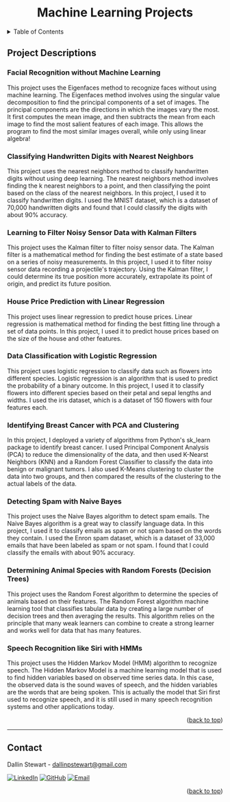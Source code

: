 <a name="readme-top"></a>

<div align="center">
    <h1 align="center">Machine Learning Projects</h1>
</div>


<!-- TABLE OF CONTENTS -->
<details>
  <summary>Table of Contents</summary>
  <ol>
    <li><a href="#recognition">Facial Recognition without Deep Learning</a></li>
    <li><a href="#digits">Classifying Handwritten Digits without ML</a></li>
    <li><a href="#kalman">Learning to Filter Noisy Sensor Data</a></li>
    <li><a href="#linearregression">House Price Prediction with Linear Regression</a></li>
    <li><a href="#logisticregression">Data Classification with Logistic Regression</a></li>
    <li><a href="#pca">Identifying Breast Cancer with PCA and Clustering</a></li>
    <li><a href="#naivebayes">Detecting Spam with Naive Bayes</a></li>
    <li><a href="#randomforest">Determining Species with Random Forests (Decision Trees)</a></li>
    <li><a href="#speech">Speech Recognition like Siri with HMMs</a></li>
  </ol>
</details>


## Project Descriptions

### <a name="recognition">Facial Recognition without Machine Learning</a>
This project uses the Eigenfaces method to recognize faces without using machine learning. The Eigenfaces method involves using the singular value decomposition to find the principal components of a set of images. The principal components are the directions in which the images vary the most. It first computes the mean image, and then subtracts the mean from each image to find the most salient features of each image. This allows the program to find the most similar images overall, while only using linear algebra!

### <a name="digits">Classifying Handwritten Digits with Nearest Neighbors</a>
This project uses the nearest neighbors method to classify handwritten digits without using deep learning. The nearest 
neighbors method involves finding the k nearest neighbors to a point, and then classifying the point based on the class 
of the nearest neighbors. In this project, I used it to classify handwritten digits. I used the MNIST dataset, which is a dataset of 70,000 handwritten digits and found that I could classify the digits with about 90% accuracy.

### <a name="kalman">Learning to Filter Noisy Sensor Data with Kalman Filters</a>
This project uses the Kalman filter to filter noisy sensor data. The Kalman filter is a mathematical method for finding the best estimate of a state based on a series of noisy measurements. In this project, I used it to filter noisy sensor data recording a projectile's trajectory. Using the Kalman filter, I could determine its true position more accurately, extrapolate its point of origin, and predict its future position.

### <a name="linearregression">House Price Prediction with Linear Regression</a>
This project uses linear regression to predict house prices. Linear regression is mathematical method for finding the best
fitting line through a set of data points. In this project, I used it to predict house prices based on the size of the house and
other features.

### <a name="logisticregression">Data Classification with Logistic Regression</a>
This project uses logistic regression to classify data such as flowers into different species. Logistic regression is an 
algorithm that is used to predict the probability of a binary outcome. In this project, I used it to classify flowers into
different species based on their petal and sepal lengths and widths. I used the iris dataset, which is a dataset of 150
flowers with four features each.


### <a name="pca">Identifying Breast Cancer with PCA and Clustering</a>
In this project, I deployed a variety of algorithms from Python's sk_learn package to identify breast cancer. I used
Principal Component Analysis (PCA) to reduce the dimensionality of the data, and then used K-Nearst Neighbors (KNN) and a Random
Forest Classifier to classify the data into benign or malignant tumors. I also used K-Means clustering to cluster the data
into two groups, and then compared the results of the clustering to the actual labels of the data.


### <a name="naivebayes">Detecting Spam with Naive Bayes</a>
This project uses the Naive Bayes algorithm to detect spam emails. The Naive Bayes algorithm is a great way to classify
language data. In this project, I used it to classify emails as spam or not spam based on the words they contain. I used 
the Enron spam dataset, which is a dataset of 33,000 emails that have been labeled as spam or not spam. I found that I could 
classify the emails with about 90% accuracy.


### <a name="randomforest">Determining Animal Species with Random Forests (Decision Trees)</a>
This project uses the Random Forest algorithm to determine the species of animals based on their features. The Random Forest
algorithm machine learning tool that classifies tabular data by creating a large number of decision trees and then averaging 
the results. This algorithm relies on the principle that many weak learners can combine to create a strong learner and works 
well for data that has many features.


### <a name="speech">Speech Recognition like Siri with HMMs</a>
This project uses the Hidden Markov Model (HMM) algorithm to recognize speech. The Hidden Markov Model is a machine learning model
that is used to find hidden variables based on observed time series data. In this case, the observed data is the sound waves of 
speech, and the hidden variables are the words that are being spoken. This is actually the model that Siri first used to recognize 
speech, and it is still used in many speech recognition systems and other applications today.


<p align="right">(<a href="#readme-top">back to top</a>)</p>

<hr>

<!-- CONTACT -->
## Contact

Dallin Stewart - dallinpstewart@gmail.com

[![LinkedIn][linkedin-icon]][linkedin-url]
[![GitHub][github-icon]][github-url]
[![Email][email-icon]][email-url]


<p align="right">(<a href="#readme-top">back to top</a>)</p>


<!-- MARKDOWN LINKS & IMAGES -->
[Python-icon]: https://img.shields.io/badge/Python-3776AB?style=for-the-badge&logo=python&logoColor=white
[Python-url]: https://www.python.org/

[NumPy-icon]: https://img.shields.io/badge/NumPy-2596be?style=for-the-badge&logo=numpy&logoColor=white
[NumPy-url]: https://numpy.org/

[Pandas-icon]: https://img.shields.io/badge/Pandas-120756?style=for-the-badge&logo=pandas&logoColor=white
[Pandas-url]: https://pandas.pydata.org/


[linkedIn-icon]: https://img.shields.io/badge/LinkedIn-0077B5?style=for-the-badge&logo=linkedin&logoColor=white
[linkedIn-url]: https://www.linkedin.com/in/dallinstewart/

[github-icon]: https://img.shields.io/badge/GitHub-100000?style=for-the-badge&logo=github&logoColor=white
[github-url]: https://github.com/binDebug3

[Email-icon]: https://img.shields.io/badge/Email-D14836?style=for-the-badge&logo=gmail&logoColor=white
[Email-url]: mailto:dallinpstewart@gmail.com
